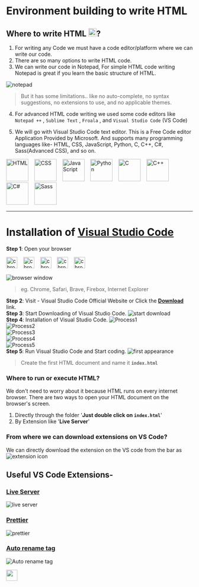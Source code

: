 # Environment building to write HTML
## Where to write HTML <img src="https://github.com/Ninja-Vikash/asset-cloud/blob/main//icon%20%26%20png/htmlLogo.png" height="22px"/>?
1. For writing any Code we must have a code editor/platform where we can write our code.
2. There are so many options to write HTML code.
3. We can write our code in Notepad, For simple HTML code writing Notepad is great if you learn the basic structure of HTML.

![notepad](https://github.com/Ninja-Vikash/asset-cloud/blob/main/assets%20-%20HTML/notepad-view.png) <br>
> But it has some limitations.. like no auto-complete, no syntax suggestions, no extensions to use, and no applicable themes.<br>

4. For advanced HTML code writing we used some code editors like `Notepad ++` , `Sublime Text` , `Froala` , and `Visual Studio Code` (VS Code)

5. We will go with Visual Studio Code text editor. This is a Free Code editor Application Provided by Microsoft. And supports many programming languages like-  HTML, CSS, JavaScript, Python, C, C++, C#, Sass(Advanced CSS), and so on.
<p>
 <img alt="HTML" src="https://github.com/Ninja-Vikash/asset-cloud/blob/main/icon%20%26%20png/htmlLogo.png" height="60px"/> &nbsp;&nbsp;
 <img alt="CSS" src="https://github.com/Ninja-Vikash/asset-cloud/blob/main/icon%20%26%20png/cssLogo.png" height="60px"/> &nbsp;&nbsp;
 <img alt="JavaScript" src="https://github.com/Ninja-Vikash/asset-cloud/blob/main/icon%20%26%20png/jsLogo.png" height="60px"/> &nbsp;&nbsp;
 <img alt="Python" src="https://github.com/Ninja-Vikash/asset-cloud/blob/main/icon%20%26%20png/pythonLogo.png" height="60px"/> &nbsp;&nbsp;
 <img alt="C" src="https://github.com/Ninja-Vikash/asset-cloud/blob/main/icon%20%26%20png/cLogo.png" height="60px"/> &nbsp;&nbsp;
 <img alt="C++" src="https://github.com/Ninja-Vikash/asset-cloud/blob/main/icon%20%26%20png/cppLogo.png" height="60px"/> &nbsp;&nbsp;
 <img alt="C#" src="https://github.com/Ninja-Vikash/asset-cloud/blob/main/icon%20%26%20png/c%23Logo.png" height="60px"/> &nbsp;&nbsp;
 <img alt="Sass" src="https://github.com/Ninja-Vikash/asset-cloud/blob/main/icon%20%26%20png/sassLogo.png" height="60px"/>
</p>

<hr>

# Installation of <a href="https://code.visualstudio.com/" >Visual Studio Code</a><br>
**Step 1**: Open your browser

<img alt="chrome" src="https://github.com/Ninja-Vikash/asset-cloud/blob/main/icon%20%26%20png/chrome.png" width="30px"/> &nbsp;&nbsp;
<img alt="chrome" src="https://github.com/Ninja-Vikash/asset-cloud/blob/main/icon%20%26%20png/safari.png" width="30px"/> &nbsp;&nbsp;
<img alt="chrome" src="https://github.com/Ninja-Vikash/asset-cloud/blob/main/icon%20%26%20png/brave.png" width="30px"/> &nbsp;&nbsp;
<img alt="chrome" src="https://github.com/Ninja-Vikash/asset-cloud/blob/main/icon%20%26%20png/firefox.png" width="30px"/> &nbsp;&nbsp;
<img alt="chrome" src="https://github.com/Ninja-Vikash/asset-cloud/blob/main/icon%20%26%20png/edge.png" width="30px"/>

![browser window](https://github.com/Ninja-Vikash/asset-cloud/blob/main/assets%20-%20HTML/browser%20window.png) <br>
> eg. Chrome, Safari, Brave, Firebox, Internet Explorer

**Step 2**: Visit - Visual Studio Code Official Website or Click the <a href="https://code.visualstudio.com/" >**Download**</a> link.<br>
**Step 3**: Start Downloading of Visual Studio Code.
![start download](https://github.com/Ninja-Vikash/Assets/blob/main/HTML%20Assets/Setup.png) <br>
**Step 4**: Installation of Visual Studio Code.
![Process1](https://github.com/Ninja-Vikash/asset-cloud/blob/main/assets%20-%20HTML/Installing-option.png) <br>
![Process2](https://github.com/Ninja-Vikash/asset-cloud/blob/main/assets%20-%20HTML/Installing-option1.png) <br>
![Process3](https://github.com/Ninja-Vikash/asset-cloud/blob/main/assets%20-%20HTML/Installing-option2.png) <br>
![Process4](https://github.com/Ninja-Vikash/asset-cloud/blob/main/assets%20-%20HTML/Installing-option3.png) <br>
![Process5](https://github.com/Ninja-Vikash/asset-cloud/blob/main/assets%20-%20HTML/Installing-option4.png) <br>
**Step 5**: Run Visual Studio Code and Start coding.
![first appearance](https://github.com/Ninja-Vikash/asset-cloud/blob/main/assets%20-%20HTML/first%20apperance.png)
> Create the first HTML document and name it **`index.html`**

### Where to run or execute HTML?
We don't need to worry about it because HTML runs on every internet browser.
There are two ways to open your HTML document on the browser's screen. <br>
 1. Directly through the folder  '**Just double click on `index.html`**'
 2. By Extension like '**Live Server**'

### From where we can download extensions on VS Code?
We can directly download the extension on the VS code from the bar as
![extension icon](https://github.com/Ninja-Vikash/asset-cloud/blob/main/assets%20-%20HTML/Extension%20Icon.png)

## Useful VS Code Extensions-

### <a href="https://marketplace.visualstudio.com/items?itemName=ritwickdey.LiveServer">Live Server</a> 
![live server](https://github.com/Ninja-Vikash/asset-cloud/blob/main/assets%20-%20HTML/live%20server.png)
### <a href="https://prettier.io/docs/en/editors.html">Prettier</a>
![prettier](https://github.com/Ninja-Vikash/asset-cloud/blob/main/assets%20-%20HTML/prettier.png)
### <a href="https://marketplace.visualstudio.com/items?itemName=formulahendry.auto-rename-tag">Auto rename tag</a>
![Auto rename tag](https://github.com/Ninja-Vikash/asset-cloud/blob/main/assets%20-%20HTML/auto%20rename%20tag.png)


<p>
  <a href="https://github.com/Ninja-Vikash/HTML/tree/main/CHAPTER%201%20-%20HTML%20Introduction">
   <img src="https://github.com/Ninja-Vikash/asset-cloud/blob/main/assets%20-%20HTML/next-removebg-preview.png" height="30px"/>
  </a>
</p>

